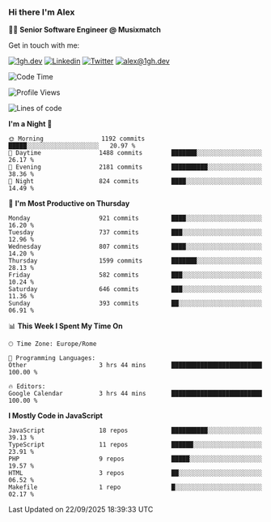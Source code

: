 ### Hi there I'm Alex

👨‍💻 __Senior Software Engineer @ Musixmatch__

Get in touch with me:

[![1gh.dev](https://img.shields.io/static/v1?label=1gh.dev&message=%20&color=red&logo=&style=flat-square&logoColor=white)](https://www.1gh.dev/)
[![Linkedin](https://img.shields.io/static/v1?label=Linkedin&message=%20&color=blue&logo=Linkedin&style=flat-square&logoColor=white)](https://linkedin.com/in/alexghirelli)
[![Twitter](https://img.shields.io/static/v1?label=Twitter&message=%20&color=blue&logo=Twitter&style=flat-square&logoColor=white)](https://twitter.com/alexGhirelli)
[![alex@1gh.dev](https://img.shields.io/static/v1?label=alex@1gh.dev&message=%20&color=red&logo=gmail&style=flat-square&logoColor=white)](mailto:alex@1gh.dev)

<!--START_SECTION:waka-->
![Code Time](http://img.shields.io/badge/Code%20Time-8%2C542%20hrs%207%20mins-blue)

![Profile Views](http://img.shields.io/badge/Profile%20Views-0-blue)

![Lines of code](https://img.shields.io/badge/From%20Hello%20World%20I%27ve%20Written-19.9%20million%20lines%20of%20code-blue)

**I'm a Night 🦉** 

```text
🌞 Morning                1192 commits        █████░░░░░░░░░░░░░░░░░░░░   20.97 % 
🌆 Daytime                1488 commits        ███████░░░░░░░░░░░░░░░░░░   26.17 % 
🌃 Evening                2181 commits        ██████████░░░░░░░░░░░░░░░   38.36 % 
🌙 Night                  824 commits         ████░░░░░░░░░░░░░░░░░░░░░   14.49 % 
```
📅 **I'm Most Productive on Thursday** 

```text
Monday                   921 commits         ████░░░░░░░░░░░░░░░░░░░░░   16.20 % 
Tuesday                  737 commits         ███░░░░░░░░░░░░░░░░░░░░░░   12.96 % 
Wednesday                807 commits         ████░░░░░░░░░░░░░░░░░░░░░   14.20 % 
Thursday                 1599 commits        ███████░░░░░░░░░░░░░░░░░░   28.13 % 
Friday                   582 commits         ███░░░░░░░░░░░░░░░░░░░░░░   10.24 % 
Saturday                 646 commits         ███░░░░░░░░░░░░░░░░░░░░░░   11.36 % 
Sunday                   393 commits         ██░░░░░░░░░░░░░░░░░░░░░░░   06.91 % 
```


📊 **This Week I Spent My Time On** 

```text
🕑︎ Time Zone: Europe/Rome

💬 Programming Languages: 
Other                    3 hrs 44 mins       █████████████████████████   100.00 % 

🔥 Editors: 
Google Calendar          3 hrs 44 mins       █████████████████████████   100.00 % 
```

**I Mostly Code in JavaScript** 

```text
JavaScript               18 repos            ██████████░░░░░░░░░░░░░░░   39.13 % 
TypeScript               11 repos            ██████░░░░░░░░░░░░░░░░░░░   23.91 % 
PHP                      9 repos             █████░░░░░░░░░░░░░░░░░░░░   19.57 % 
HTML                     3 repos             ██░░░░░░░░░░░░░░░░░░░░░░░   06.52 % 
Makefile                 1 repo              █░░░░░░░░░░░░░░░░░░░░░░░░   02.17 % 
```




 Last Updated on 22/09/2025 18:39:33 UTC
<!--END_SECTION:waka-->
